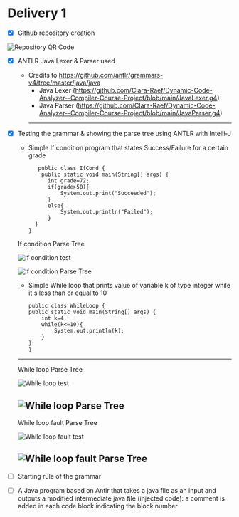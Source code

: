 # Delivery 1 #

- [x] Github repository creation

![Repository QR Code](https://github.com/Clara-Raef/Dynamic-Code-Analyzer--Compiler-Course-Project/blob/29d7ccda243cebb76c896872c9171a2abd8f4892/Delivery1/repo-qr-code.png)
    

- [x] ANTLR Java Lexer & Parser used
  - Credits to https://github.com/antlr/grammars-v4/tree/master/java/java
    - Java Lexer (https://github.com/Clara-Raef/Dynamic-Code-Analyzer--Compiler-Course-Project/blob/main/JavaLexer.g4)
    - Java Parser (https://github.com/Clara-Raef/Dynamic-Code-Analyzer--Compiler-Course-Project/blob/main/JavaParser.g4)
    ---------------------------------------------------

- [x] Testing the grammar & showing the parse tree using ANTLR with Intelli-J
  - Simple If condition program that states Success/Failure for a certain grade
    ```
       public class IfCond {
        public static void main(String[] args) {
          int grade=72;
          if(grade>50){
              System.out.print("Succeeded");
          }
          else{
              System.out.println("Failed");
          }
      }
    }
    ```
    
   If condition Parse Tree
   
     ![If condition test](https://github.com/Clara-Raef/Dynamic-Code-Analyzer--Compiler-Course-Project/blob/4415d9383c010d8b1f468a8279a206429e6343ad/Delivery1/test-ifcond.png)
     
     ![If condition Parse Tree](https://github.com/Clara-Raef/Dynamic-Code-Analyzer--Compiler-Course-Project/blob/f636bf47fb7fd3762b5fd72887ca8aa81e6416ad/Delivery1/parseTree%20--Ifcondition.png)
     
     

  - Simple While loop that prints value of variable k of type integer while it's less than or equal to 10 
    ```
    public class WhileLoop {
    public static void main(String[] args) {
        int k=4;
        while(k<=10){
            System.out.println(k);
        }
    }
    }
    ```
  ---------------------------------------------------

   While loop Parse Tree
   
     ![While loop test](https://github.com/Clara-Raef/Dynamic-Code-Analyzer--Compiler-Course-Project/blob/4415d9383c010d8b1f468a8279a206429e6343ad/Delivery1/test-whileloop.png)
      
     ![While loop Parse Tree](https://github.com/Clara-Raef/Dynamic-Code-Analyzer--Compiler-Course-Project/blob/4415d9383c010d8b1f468a8279a206429e6343ad/Delivery1/parseTree--whileloop.png)
  ---------------------------------------------------
    While loop fault Parse Tree
      
     ![While loop fault test](https://github.com/Clara-Raef/Dynamic-Code-Analyzer--Compiler-Course-Project/blob/4415d9383c010d8b1f468a8279a206429e6343ad/Delivery1/test-whileloopfault.png)
     
     ![While loop fault Parse Tree](https://github.com/Clara-Raef/Dynamic-Code-Analyzer--Compiler-Course-Project/blob/392862f1ec731e4dd1d90bc6c463213d5d79b394/Delivery1/parseTree-whileloopfault.png)
  ---------------------------------------------------
  
- [ ] Starting rule of the grammar

- [ ] A Java program based on Antlr that takes a java file as an input and outputs a modified intermediate java file (injected code):
a comment is added in each code block indicating the block number

